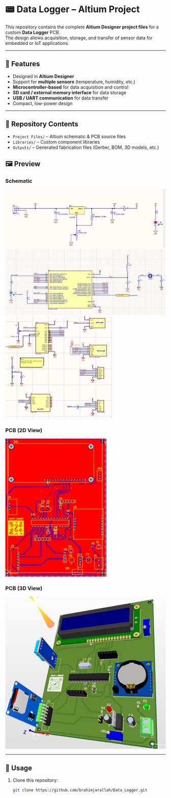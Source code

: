 # 📟 Data Logger – Altium Project

This repository contains the complete **Altium Designer project files** for a custom **Data Logger** PCB.  
The design allows acquisition, storage, and transfer of sensor data for embedded or IoT applications.  

---

## 🔹 Features
- Designed in **Altium Designer**
- Support for **multiple sensors** (temperature, humidity, etc.)
- **Microcontroller-based** for data acquisition and control
- **SD card / external memory interface** for data storage
- **USB / UART communication** for data transfer
- Compact, low-power design

---

## 📂 Repository Contents
- `Project Files/` – Altium schematic & PCB source files  
- `Libraries/` – Custom component libraries  
- `Outputs/` – Generated fabrication files (Gerber, BOM, 3D models, etc.)  

## 🖼️ Preview

### Schematic
![Schematic](images/schematic1.png)
![Schematic](images/schematic2.png)
![Schematic](images/schematic3.png)

### PCB (2D View)
![PCB 2D](images/pcb_2d.png)

### PCB (3D View)
![PCB 3D](images/pcb_3d.png)

---

## 🚀 Usage
1. Clone this repository:
   ```bash
   git clone https://github.com/brahimjarallah/Data_Logger.git


